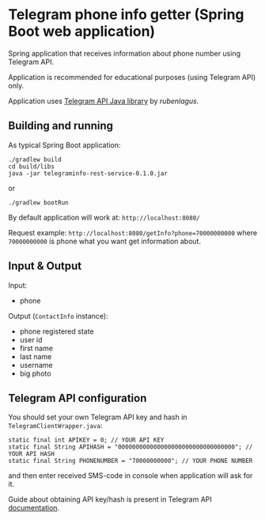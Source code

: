 # Telegram phone info getter (Spring Boot web application)
Spring application that receives information about phone number using Telegram API.

Application is recommended for educational purposes (using Telegram API) only.

Application uses [Telegram API Java library](https://github.com/rubenlagus/TelegramApi) by *rubenlagus*.

## Building and running
As typical Spring Boot application:
```
./gradlew build
cd build/libs
java -jar telegraminfo-rest-service-0.1.0.jar
```
or
```
./gradlew bootRun
```

By default application will work at: `http://localhost:8080/`

Request example: `http://localhost:8080/getInfo?phone=70000000000`
where `70000000000` is phone what you want get information about.

## Input & Output
Input:
* phone

Output (`ContactInfo` instance):
* phone registered state
* user id
* first name
* last name
* username
* big photo

## Telegram API configuration
You should set your own Telegram API key and hash in `TelegramClientWrapper.java`:
```
static final int APIKEY = 0; // YOUR API KEY
static final String APIHASH = "000000000000000000000000000000000"; // YOUR API HASH
static final String PHONENUMBER = "70000000000"; // YOUR PHONE NUMBER
```
and then enter received SMS-code in console when application will ask for it.

Guide about obtaining API key/hash is present in Telegram API [documentation](https://core.telegram.org/api/obtaining_api_id).
